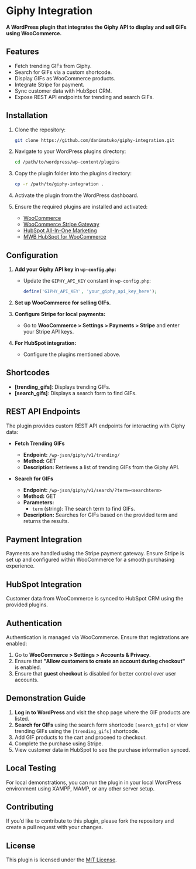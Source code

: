 # Giphy Integration

**A WordPress plugin that integrates the Giphy API to display and sell GIFs using WooCommerce.**

## Features

- Fetch trending GIFs from Giphy.
- Search for GIFs via a custom shortcode.
- Display GIFs as WooCommerce products.
- Integrate Stripe for payment.
- Sync customer data with HubSpot CRM.
- Expose REST API endpoints for trending and search GIFs.

## Installation

1. Clone the repository:

   ```bash
   git clone https://github.com/danimatuko/giphy-integration.git
   ```

2. Navigate to your WordPress plugins directory:

   ```bash
   cd /path/to/wordpress/wp-content/plugins
   ```

3. Copy the plugin folder into the plugins directory:

   ```bash
   cp -r /path/to/giphy-integration .
   ```

4. Activate the plugin from the WordPress dashboard.

5. Ensure the required plugins are installed and activated:
   - [WooCommerce](https://wordpress.org/plugins/woocommerce/)
   - [WooCommerce Stripe Gateway](https://wordpress.org/plugins/woocommerce-gateway-stripe/)
   - [HubSpot All-In-One Marketing](https://wordpress.org/plugins/leadin/)
   - [MWB HubSpot for WooCommerce](https://wordpress.org/plugins/makewebbetter-hubspot-for-woocommerce/)

## Configuration

1. **Add your Giphy API key in `wp-config.php`:**

   - Update the `GIPHY_API_KEY` constant in `wp-config.php`:
     ```php
     define('GIPHY_API_KEY', 'your_giphy_api_key_here');
     ```

2. **Set up WooCommerce for selling GIFs.**

3. **Configure Stripe for local payments:**

   - Go to **WooCommerce > Settings > Payments > Stripe** and enter your Stripe API keys.

4. **For HubSpot integration:**
   - Configure the plugins mentioned above.

## Shortcodes

- **[trending_gifs]**: Displays trending GIFs.
- **[search_gifs]**: Displays a search form to find GIFs.

## REST API Endpoints

The plugin provides custom REST API endpoints for interacting with Giphy data:

- **Fetch Trending GIFs**

  - **Endpoint:** `/wp-json/giphy/v1/trending/`
  - **Method:** GET
  - **Description:** Retrieves a list of trending GIFs from the Giphy API.

- **Search for GIFs**
  - **Endpoint:** `/wp-json/giphy/v1/search/?term=<searchterm>`
  - **Method:** GET
  - **Parameters:**
    - `term` (string): The search term to find GIFs.
  - **Description:** Searches for GIFs based on the provided term and returns the results.

## Payment Integration

Payments are handled using the Stripe payment gateway. Ensure Stripe is set up and configured within WooCommerce for a smooth purchasing experience.

## HubSpot Integration

Customer data from WooCommerce is synced to HubSpot CRM using the provided plugins.

## Authentication

Authentication is managed via WooCommerce. Ensure that registrations are enabled:

1. Go to **WooCommerce > Settings > Accounts & Privacy**.
2. Ensure that **"Allow customers to create an account during checkout"** is enabled.
3. Ensure that **guest checkout** is disabled for better control over user accounts.

## Demonstration Guide

1. **Log in to WordPress** and visit the shop page where the GIF products are listed.
2. **Search for GIFs** using the search form shortcode `[search_gifs]` or view trending GIFs using the `[trending_gifs]` shortcode.
3. Add GIF products to the cart and proceed to checkout.
4. Complete the purchase using Stripe.
5. View customer data in HubSpot to see the purchase information synced.

## Local Testing

For local demonstrations, you can run the plugin in your local WordPress environment using XAMPP, MAMP, or any other server setup.

## Contributing

If you’d like to contribute to this plugin, please fork the repository and create a pull request with your changes.

## License

This plugin is licensed under the [MIT License](LICENSE).
